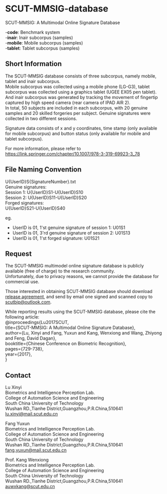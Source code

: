 # SCUT-MMSIG-database
SCUT-MMSIG: A Multimodal Online Signature Database

-__code__: Benchmark system  
-__inair__: Inair subcorpus (samples)  
-__mobile__: Mobile subcorpus (samples)  
-__tablet__: Tablet subcorpus (samples)  

## Short Information
The SCUT-MMSIG database consists of three subcorpus, namely mobile, tablet and inair subcorpus.  
Mobile subcorpus was collected using a mobile phone (LG-G3), tablet subcorpus was collected using a graphics tablet (UGEE EX05 pen tablet). And inair subcorpus was generated by tracking the movement of fingertip captured by high speed camera (rear camera of IPAD AIR 2).   
In total, 50 subjects are included in each subcorpus, with 20 genuine samples and 20 skilled forgeries per subject. Genuine signatures were collected in two different sessions.

Signature data consists of x and y coordinates, time stamp (only available for mobile subcorpus) and button status (only available for mobile and tablet subcorpus).

For more information, please refer to https://link.springer.com/chapter/10.1007/978-3-319-69923-3_78

## File Naming Convention
U{UserID}S{SignatureNumber}.txt  
Genuine signatures:  
Session 1: U{UserID}S1-U{UserID}S10  
Session 2: U{UserID}S11-U{UserID}S20  
Forged signatures:  
U{UserID}S21-U{UserID}S40

eg.  
- UserID is 01, 1'st genuine signature of session 1: U01S1
- UserID is 01, 3'rd genuine signature of session 2: U01S13
- UserID is 01, 1'st forged signature: U01S21

## Request
The SCUT-MMSIG multimodel online signature database is publicly available (free of charge) to the research community.  
Unfortunately, due to privacy reasons, we cannot provide the database for commercial use.

Those interested in obtaining SCUT-MMSIG database should download [release agreement](https://github.com/ethanyxfang/SCUT-MMSIG-database/blob/master/SCUT-MMSIG%20Database%20Release%20Agreement.pdf), and send by email one signed and scanned copy to scutbip@outlook.com.

While reporting results using the SCUT-MMSIG database, please cite the following article:  
@inproceedings{Lu2017SCUT,  
  title={SCUT-MMSIG: A Multimodal Online Signature Database},  
  author={Lu, Xinyi and Fang, Yuxun and Kang, Wenxiong and Wang, Zhiyong and Feng, David Dagan},  
  booktitle={Chinese Conference on Biometric Recognition},  
  pages={729-738},  
  year={2017},  
}

## Contact
Lu Xinyi  
Biometrics and Intelligence Perception Lab.  
College of Automation Science and Engineering  
South China University of Technology  
Wushan RD.,Tianhe District,Guangzhou,P.R.China,510641  
lu.xinyi@mail.scut.edu.cn  

Fang Yuxun  
Biometrics and Intelligence Perception Lab.  
College of Automation Science and Engineering  
South China University of Technology  
Wushan RD.,Tianhe District,Guangzhou,P.R.China,510641  
fang.yuxun@mail.scut.edu.cn  

Prof. Kang Wenxiong  
Biometrics and Intelligence Perception Lab.  
College of Automation Science and Engineering  
South China University of Technology  
Wushan RD.,Tianhe District,Guangzhou,P.R.China,510641  
auwxkang@scut.edu.cn
